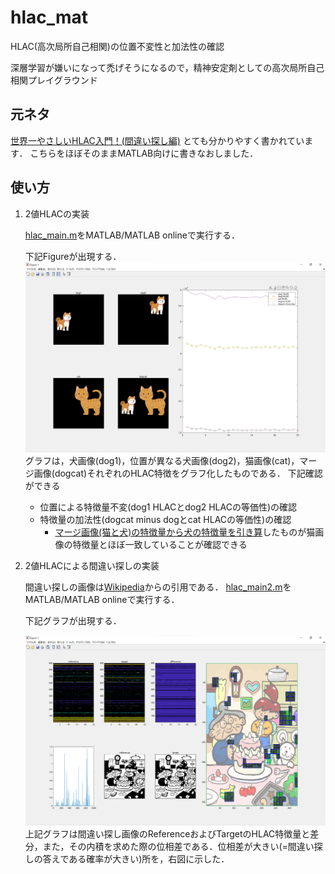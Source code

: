 # hlac_mat
HLAC(高次局所自己相関)の位置不変性と加法性の確認

深層学習が嫌いになって禿げそうになるので，精神安定剤としての高次局所自己相関プレイグラウンド
## 元ネタ


[世界一やさしいHLAC入門！(間違い探し編)](https://zenn.dev/kotaro_inoue/articles/f0cbbca962313b)
とても分かりやすく書かれています．
こちらをほぼそのままMATLAB向けに書きなおしました．

## 使い方

1. 2値HLACの実装

    [hlac_main.m](./hlac_main.m)をMATLAB/MATLAB onlineで実行する．

    下記Figureが出現する．
    ![](img/scr1.png)
    グラフは，犬画像(dog1)，位置が異なる犬画像(dog2)，猫画像(cat)，マージ画像(dogcat)それぞれのHLAC特徴をグラフ化したものである．
    下記確認ができる
    - 位置による特徴量不変(dog1 HLACとdog2 HLACの等価性)の確認
    - 特徴量の加法性(dogcat minus dogとcat HLACの等価性)の確認
        - [マージ画像(猫と犬)の特徴量から犬の特徴量を引き算](./hlac_main.m#L50-L51)したものが猫画像の特徴量とほぼ一致していることが確認できる




2. 2値HLACによる間違い探しの実装
    
    間違い探しの画像は[Wikipedia](https://en.wikipedia.org/wiki/Spot_the_difference)からの引用である．
    [hlac_main2.m](./hlac_main2.m)をMATLAB/MATLAB onlineで実行する．

    下記グラフが出現する．
    
    ![](img/scr2.png)
    上記グラフは間違い探し画像のReferenceおよびTargetのHLAC特徴量と差分，また，その内積を求めた際の位相差である．位相差が大きい(=間違い探しの答えである確率が大きい)所を，右図に示した．
    

    